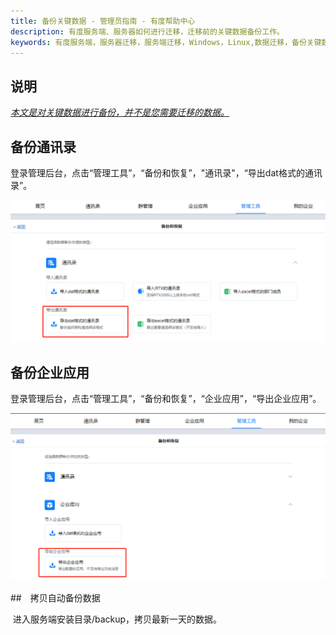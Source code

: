 ```yaml
---
title: 备份关键数据 - 管理员指南 - 有度帮助中心
description: 有度服务端、服务器如何进行迁移，迁移前的关键数据备份工作。
keywords: 有度服务端，服务器迁移，服务端迁移，Windows，Linux,数据迁移，备份关键数据。
---
```


## 说明

​		<u>*本文是对关键数据进行备份，并不是您需要迁移的数据。*</u>

## 备份通讯录

​		登录管理后台，点击“管理工具”，“备份和恢复”，"通讯录"，“导出dat格式的通讯录”。

![image-20201120210029323](res/f01_00005/image-20201120210029323.png)

## 备份企业应用

​		登录管理后台，点击“管理工具”，“备份和恢复”，“企业应用”，“导出企业应用”。

![image-20201120210141628](res/f01_00005/image-20201120210141628.png)

##　拷贝自动备份数据

​		进入服务端安装目录/backup，拷贝最新一天的数据。